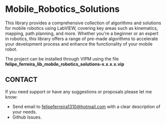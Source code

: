 # Mobile_Robotics_Solutions

This library provides a comprehensive collection of algorithms and solutions for mobile robotics using LabVIEW, covering key areas such as kinematics, mapping, path planning, and more. Whether you're a beginner or an expert in robotics, this library offers a range of pre-made algorithms to accelerate your development process and enhance the functionality of your mobile robot.

The project can be installed through VIPM using the file **felipe_ferreira_lib_mobile_robotics_solutions-x.x.x.x.vip**

## CONTACT
If you need support or have any suggestions or proposals please let me know:

- Send email to felipeferreira1310@hotmail.com with a clear description of your needs.
- Github Issues.
